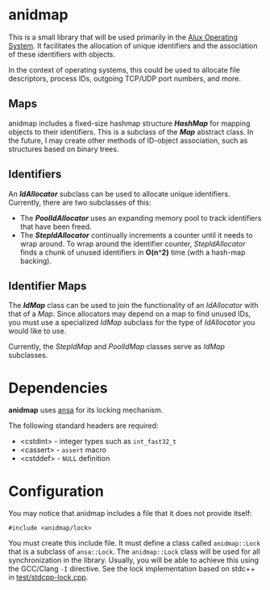 # anidmap

This is a small library that will be used primarily in the [Alux Operating System](https://github.com/unixpickle/alux). It facilitates the allocation of unique identifiers and the association of these identifiers with objects.

In the context of operating systems, this could be used to allocate file descriptors, process IDs, outgoing TCP/UDP port numbers, and more.

## Maps

anidmap includes a fixed-size hashmap structure ***HashMap*** for mapping objects to their identifiers. This is a subclass of the ***Map*** abstract class. In the future, I may create other methods of ID-object association, such as structures based on binary trees.

## Identifiers

An ***IdAllocator*** subclass can be used to allocate unique identifiers. Currently, there are two subclasses of this:

 * The ***PoolIdAllocator*** uses an expanding memory pool to track identifiers that have been freed.
 * The ***StepIdAllocator*** continually increments a counter until it needs to wrap around. To wrap around the identifier counter, *StepIdAllocator* finds a chunk of unused identifiers in **O(n^2)** time (with a hash-map backing).

## Identifier Maps

The ***IdMap*** class can be used to join the functionality of an *IdAllocator* with that of a *Map*. Since allocators may depend on a map to find unused IDs, you must use a specialized *IdMap* subclass for the type of *IdAllocator* you would like to use.

Currently, the *StepIdMap* and *PoolIdMap* classes serve as *IdMap* subclasses.

# Dependencies

**anidmap** uses [ansa](https://github.com/unixpickle/ansa) for its locking mechanism.

The following standard headers are required:

 * &lt;cstdint&gt; - integer types such as `int_fast32_t`
 * &lt;cassert&gt; - `assert` macro
 * &lt;cstddef&gt; - `NULL` definition

# Configuration

You may notice that anidmap includes a file that it does not provide itself:

    #include <anidmap/lock>

You must create this include file. It must define a class called `anidmap::Lock` that is a subclass of `ansa::Lock`. The `anidmap::Lock` class will be used for all synchronization in the library. Usually, you will be able to achieve this using the GCC/Clang `-I` directive. See the lock implementation based on stdc++ in [test/stdcpp-lock.cpp](test/stdcpp-lock.cpp).